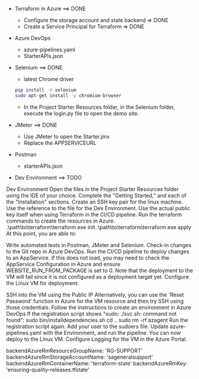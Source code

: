 - Terraform in Azure ==> DONE
  - Configure the storage account and state backend => DONE
  - Create a Service Principal for Terraform => DONE

- Azure DevOps
  - azure-pipelines.yaml
  - StarterAPIs.json

- Selenium ==> DONE
  - latest Chrome driver

  ```bash
  pip install -U selenium
  sudo apt-get install -y chromium-browser
  ```
  - In the Project Starter Resources folder, in the Selenium folder, execute the login.py file to open the demo site.

- JMeter ==> DONE
  - Use JMeter to open the Starter.jmx
  - Replace the APPSERVICEURL
- Postman
  - starterAPIs.json

- Dev Environment ==> TODO

Dev Environment
Open the files in the Project Starter Resources folder using the IDE of your choice.
Complete the "Getting Started,” and each of the "Installation" sections.
Create an SSH key pair for the linux machine. Use the reference to the file for the Dev Environment. Use the actual public key itself when using Terraform in the CI/CD pipeline.
Run the terraform commands to create the resources in Azure.
.\path\to\terraform\terraform.exe init
.\path\to\terraform\terraform.exe apply
At this point, you are able to:

Write automated tests in Postman, JMeter and Selenium.
Check-in changes to the Git repo in Azure DevOps.
Run the CI/CD pipeline to deploy changes to an AppService. If this does not load, you may need to check the AppService Configuration in Azure and ensure WEBSITE_RUN_FROM_PACKAGE is set to 0.
Note that the deployment to the VM will fail since it is not configured as a deployment target yet.
Configure the Linux VM for deployment:

SSH into the VM using the Public IP
Alternatively, you can use the 'Reset Password' function in Azure for the VM resource and then try SSH using those credentials.
Follow the instructions to create an environment in Azure DevOps
If the registration script shows "sudo: ./svc.sh: command not found":
sudo bin/installdependencies.sh
cd ..
sudo rm -rf azagent
Run the registration script again.
Add your user to the sudoers file.
Update azure-pipelines.yaml with the Environment, and run the pipeline. You can now deploy to the Linux VM.
Configure Logging for the VM in the Azure Portal.



backendAzureRmResourceGroupName: 'RG-SUPPORT'
        backendAzureRmStorageAccountName: 'sageneralsupport'
        backendAzureRmContainerName: 'terraform-state'
        backendAzureRmKey: 'ensuring-quality-releases.tfstate'